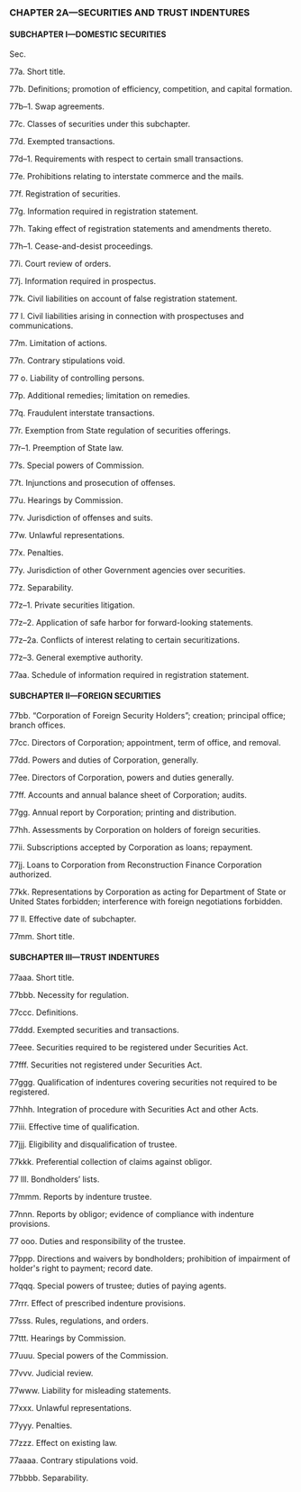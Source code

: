 ### **CHAPTER 2A—SECURITIES AND TRUST INDENTURES** ###

#### SUBCHAPTER I—DOMESTIC SECURITIES ####

Sec.

77a. Short title.

77b. Definitions; promotion of efficiency, competition, and capital formation.

77b–1. Swap agreements.

77c. Classes of securities under this subchapter.

77d. Exempted transactions.

77d–1. Requirements with respect to certain small transactions.

77e. Prohibitions relating to interstate commerce and the mails.

77f. Registration of securities.

77g. Information required in registration statement.

77h. Taking effect of registration statements and amendments thereto.

77h–1. Cease-and-desist proceedings.

77i. Court review of orders.

77j. Information required in prospectus.

77k. Civil liabilities on account of false registration statement.

77 l. Civil liabilities arising in connection with prospectuses and communications.

77m. Limitation of actions.

77n. Contrary stipulations void.

77 o. Liability of controlling persons.

77p. Additional remedies; limitation on remedies.

77q. Fraudulent interstate transactions.

77r. Exemption from State regulation of securities offerings.

77r–1. Preemption of State law.

77s. Special powers of Commission.

77t. Injunctions and prosecution of offenses.

77u. Hearings by Commission.

77v. Jurisdiction of offenses and suits.

77w. Unlawful representations.

77x. Penalties.

77y. Jurisdiction of other Government agencies over securities.

77z. Separability.

77z–1. Private securities litigation.

77z–2. Application of safe harbor for forward-looking statements.

77z–2a. Conflicts of interest relating to certain securitizations.

77z–3. General exemptive authority.

77aa. Schedule of information required in registration statement.

#### SUBCHAPTER II—FOREIGN SECURITIES ####

77bb. “Corporation of Foreign Security Holders”; creation; principal office; branch offices.

77cc. Directors of Corporation; appointment, term of office, and removal.

77dd. Powers and duties of Corporation, generally.

77ee. Directors of Corporation, powers and duties generally.

77ff. Accounts and annual balance sheet of Corporation; audits.

77gg. Annual report by Corporation; printing and distribution.

77hh. Assessments by Corporation on holders of foreign securities.

77ii. Subscriptions accepted by Corporation as loans; repayment.

77jj. Loans to Corporation from Reconstruction Finance Corporation authorized.

77kk. Representations by Corporation as acting for Department of State or United States forbidden; interference with foreign negotiations forbidden.

77 ll. Effective date of subchapter.

77mm. Short title.

#### SUBCHAPTER III—TRUST INDENTURES ####

77aaa. Short title.

77bbb. Necessity for regulation.

77ccc. Definitions.

77ddd. Exempted securities and transactions.

77eee. Securities required to be registered under Securities Act.

77fff. Securities not registered under Securities Act.

77ggg. Qualification of indentures covering securities not required to be registered.

77hhh. Integration of procedure with Securities Act and other Acts.

77iii. Effective time of qualification.

77jjj. Eligibility and disqualification of trustee.

77kkk. Preferential collection of claims against obligor.

77 lll. Bondholders’ lists.

77mmm. Reports by indenture trustee.

77nnn. Reports by obligor; evidence of compliance with indenture provisions.

77 ooo. Duties and responsibility of the trustee.

77ppp. Directions and waivers by bondholders; prohibition of impairment of holder's right to payment; record date.

77qqq. Special powers of trustee; duties of paying agents.

77rrr. Effect of prescribed indenture provisions.

77sss. Rules, regulations, and orders.

77ttt. Hearings by Commission.

77uuu. Special powers of the Commission.

77vvv. Judicial review.

77www. Liability for misleading statements.

77xxx. Unlawful representations.

77yyy. Penalties.

77zzz. Effect on existing law.

77aaaa. Contrary stipulations void.

77bbbb. Separability.
